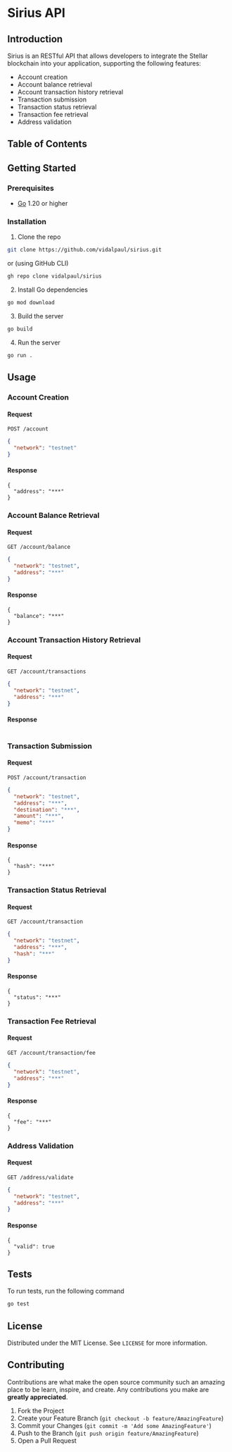 # Sirius API

## Introduction

Sirius is an RESTful API that allows developers to integrate the Stellar blockchain into your application, supporting the following features:

- Account creation
- Account balance retrieval
- Account transaction history retrieval
- Transaction submission
- Transaction status retrieval
- Transaction fee retrieval
- Address validation

## Table of Contents

## Getting Started

### Prerequisites

- [Go](https://golang.org/dl/) 1.20 or higher

### Installation

1. Clone the repo

```sh
git clone https://github.com/vidalpaul/sirius.git
```

or (using GitHub CLI)

```sh
gh repo clone vidalpaul/sirius
```

2. Install Go dependencies

```sh
go mod download
```

3. Build the server

```sh
go build
```

4. Run the server

```sh
go run .
```

## Usage

### Account Creation

#### Request

`POST /account`

```json
{
  "network": "testnet"
}
```

#### Response

```
{
  "address": "***"
}
```

### Account Balance Retrieval

#### Request

`GET /account/balance`

```json
{
  "network": "testnet",
  "address": "***"
}
```

#### Response

```
{
  "balance": "***"
}
```

### Account Transaction History Retrieval

#### Request

`GET /account/transactions`

```json
{
  "network": "testnet",
  "address": "***"
}
```

#### Response

```

```

### Transaction Submission

#### Request

`POST /account/transaction`

```json
{
  "network": "testnet",
  "address": "***",
  "destination": "***",
  "amount": "***",
  "memo": "***"
}
```

#### Response

```
{
  "hash": "***"
}
```

### Transaction Status Retrieval

#### Request

`GET /account/transaction`

```json
{
  "network": "testnet",
  "address": "***",
  "hash": "***"
}
```

#### Response

```
{
  "status": "***"
}
```

### Transaction Fee Retrieval

#### Request

`GET /account/transaction/fee`

```json
{
  "network": "testnet",
  "address": "***"
}
```

#### Response

```
{
  "fee": "***"
}
```

### Address Validation

#### Request

`GET /address/validate`

```json
{
  "network": "testnet",
  "address": "***"
}
```

#### Response

```
{
  "valid": true
}
```

## Tests

To run tests, run the following command

```sh
go test
```

## License

Distributed under the MIT License. See `LICENSE` for more information.

## Contributing

Contributions are what make the open source community such an amazing place to be learn, inspire, and create. Any contributions you make are **greatly appreciated**.

1. Fork the Project
2. Create your Feature Branch (`git checkout -b feature/AmazingFeature`)
3. Commit your Changes (`git commit -m 'Add some AmazingFeature'`)
4. Push to the Branch (`git push origin feature/AmazingFeature`)
5. Open a Pull Request
